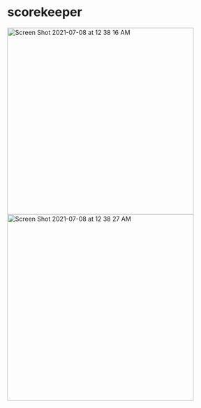 # scorekeeper
<img width="427" alt="Screen Shot 2021-07-08 at 12 38 16 AM" src="https://user-images.githubusercontent.com/74345861/124789159-fc823180-df84-11eb-808c-dd24c1004ca0.png">
<img width="427" alt="Screen Shot 2021-07-08 at 12 38 27 AM" src="https://user-images.githubusercontent.com/74345861/124789179-01df7c00-df85-11eb-8296-5299a6a50965.png">
